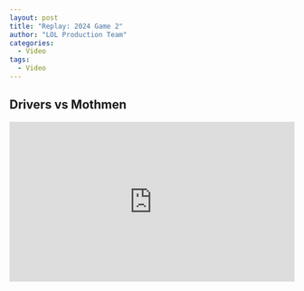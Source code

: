 ```yaml
---
layout: post
title: "Replay: 2024 Game 2"
author: "LOL Production Team"
categories:
  - Video
tags:
  - Video
---
```

## Drivers vs Mothmen
<div style="overflow:hidden;padding-bottom:56.25%;position:relative;height:0;">
<iframe style="left:0;top:0;height:100%;width:100%;position:absolute;" width="560" height="315" src="https://www.youtube.com/embed/GAWLsfeBREQ" frameborder="0" allow="accelerometer; autoplay; encrypted-media; gyroscope; picture-in-picture" allowfullscreen></iframe>
</div>
